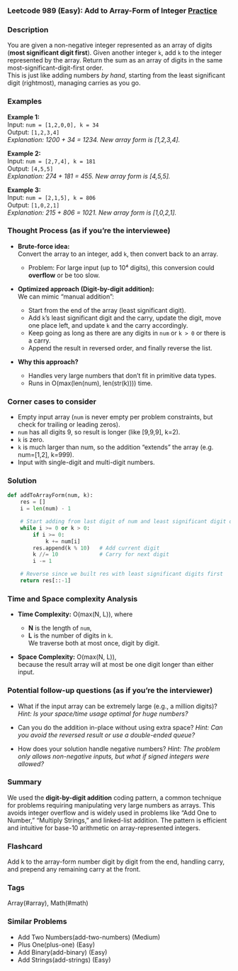 ### Leetcode 989 (Easy): Add to Array-Form of Integer [Practice](https://leetcode.com/problems/add-to-array-form-of-integer)

### Description  
You are given a non-negative integer represented as an array of digits (**most significant digit first**). Given another integer `k`, add `k` to the integer represented by the array. Return the sum as an array of digits in the same most-significant-digit-first order.  
This is just like adding numbers *by hand*, starting from the least significant digit (rightmost), managing carries as you go.

### Examples  

**Example 1:**  
Input: `num = [1,2,0,0], k = 34`  
Output: `[1,2,3,4]`  
*Explanation: 1200 + 34 = 1234. New array form is [1,2,3,4].*

**Example 2:**  
Input: `num = [2,7,4], k = 181`  
Output: `[4,5,5]`  
*Explanation: 274 + 181 = 455. New array form is [4,5,5].*

**Example 3:**  
Input: `num = [2,1,5], k = 806`  
Output: `[1,0,2,1]`  
*Explanation: 215 + 806 = 1021. New array form is [1,0,2,1].*

### Thought Process (as if you’re the interviewee)  
- **Brute-force idea:**  
  Convert the array to an integer, add `k`, then convert back to an array.  
  - Problem: For large input (up to 10⁴ digits), this conversion could **overflow** or be too slow.

- **Optimized approach (Digit-by-digit addition):**  
  We can mimic “manual addition”:  
  - Start from the end of the array (least significant digit).
  - Add `k`’s least significant digit and the carry, update the digit, move one place left, and update `k` and the carry accordingly.
  - Keep going as long as there are any digits in `num` or `k > 0` or there is a carry.
  - Append the result in reversed order, and finally reverse the list.

- **Why this approach?**  
  - Handles very large numbers that don’t fit in primitive data types.
  - Runs in O(max(len(num), len(str(k)))) time.

### Corner cases to consider  
- Empty input array (`num` is never empty per problem constraints, but check for trailing or leading zeros).
- `num` has all digits 9, so result is longer (like [9,9,9], k=2).
- `k` is zero.
- `k` is much larger than num, so the addition “extends” the array (e.g. num=[1,2], k=999).
- Input with single-digit and multi-digit numbers.

### Solution

```python
def addToArrayForm(num, k):
    res = []
    i = len(num) - 1

    # Start adding from last digit of num and least significant digit of k
    while i >= 0 or k > 0:
        if i >= 0:
            k += num[i]
        res.append(k % 10)   # Add current digit
        k //= 10             # Carry for next digit
        i -= 1

    # Reverse since we built res with least significant digits first
    return res[::-1]
```

### Time and Space complexity Analysis  

- **Time Complexity:** O(max(N, L)), where  
  - **N** is the length of `num`,  
  - **L** is the number of digits in `k`.  
  We traverse both at most once, digit by digit.

- **Space Complexity:** O(max(N, L)),  
  because the result array will at most be one digit longer than either input.

### Potential follow-up questions (as if you’re the interviewer)  

- What if the input array can be extremely large (e.g., a million digits)?
  *Hint: Is your space/time usage optimal for huge numbers?*

- Can you do the addition in-place without using extra space?
  *Hint: Can you avoid the reversed result or use a double-ended queue?*

- How does your solution handle negative numbers?
  *Hint: The problem only allows non-negative inputs, but what if signed integers were allowed?*

### Summary
We used the **digit-by-digit addition** coding pattern, a common technique for problems requiring manipulating very large numbers as arrays. This avoids integer overflow and is widely used in problems like “Add One to Number,” “Multiply Strings,” and linked-list addition. The pattern is efficient and intuitive for base-10 arithmetic on array-represented integers.


### Flashcard
Add k to the array-form number digit by digit from the end, handling carry, and prepend any remaining carry at the front.

### Tags
Array(#array), Math(#math)

### Similar Problems
- Add Two Numbers(add-two-numbers) (Medium)
- Plus One(plus-one) (Easy)
- Add Binary(add-binary) (Easy)
- Add Strings(add-strings) (Easy)